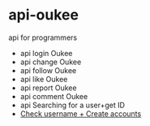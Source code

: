 # api-oukee
api for programmers
- api login Oukee
- api change Oukee
- api follow Oukee
- api like Oukee
- api report Oukee
- api comment Oukee
- api Searching for a user+get ID
- <a class="" href="https://github.com/vv1ck/Checker-Oukee">Check username + Create accounts </a>

